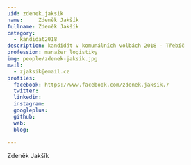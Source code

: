 ```yaml
---
uid: zdenek.jaksik
name:     Zdeněk Jakšík
fullname: Zdeněk Jakšík
category:
  - kandidat2018
description: kandidát v komunálních volbách 2018 - Třebíč
profession: manažer logistiky
img: people/zdenek-jaksik.jpg
mail:
  - zjaksik@email.cz
profiles:
  facebook: https://www.facebook.com/zdenek.jaksik.7 
  twitter: 
  linkedin: 
  instagram: 
  googleplus: 
  github: 
  web: 
  blog: 
  
---
```


Zdeněk Jakšík
